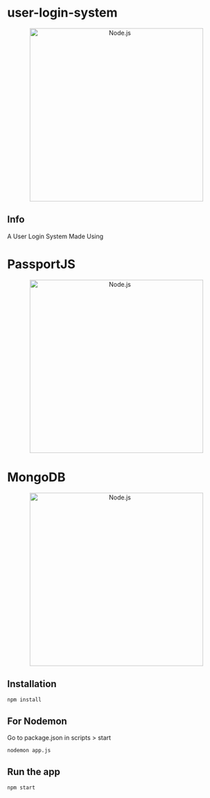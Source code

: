 # user-login-system

<p align="center">
  <a href="https://nodejs.org/">
    <img
      alt="Node.js"
      src="https://nodejs.org/static/images/logo-light.svg"
      width="400"
    />
  </a>
</p>

## Info

A User Login System Made Using 

# PassportJS
<p align="center">
  <a href="https://nodejs.org/">
    <img
      alt="Node.js"
      src="https://www.passportjs.org/images/PassportJS.svg"
      width="400"
    />
  </a>
</p>


# MongoDB
<p align="center">
  <a href="https://nodejs.org/">
    <img
      alt="Node.js"
      src="https://webimages.mongodb.com/_com_assets/cms/kuyjf3vea2hg34taa-horizontal_default_slate_blue.svg?auto=format%252Ccompress"
      width="400"
    />
  </a>
</p>


## Installation

```
npm install
```

## For Nodemon

Go to package.json
in scripts > start
```
nodemon app.js
```

## Run the app

```
npm start
```
